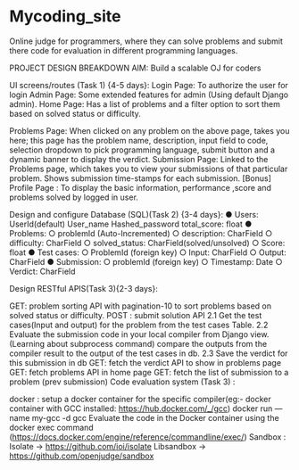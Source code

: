 # Mycoding_site

Online judge for programmers, where they can solve problems and submit there code for evaluation in different programming languages.

PROJECT DESIGN BREAKDOWN AIM: Build a scalable OJ for coders

UI screens/routes (Task 1) {4-5 days}:
Login Page: To authorize the user for login
Admin Page: Some extended features for admin (Using default Django admin). Home Page: Has a list of problems and a filter option to sort them based on solved status or difficulty.

Problems Page: When clicked on any problem on the above page, takes you here; this page has the problem name, description, input field to code, selection dropdown to pick programming language, submit button and a dynamic banner to display the verdict. Submission Page: Linked to the Problems page, which takes you to view your submissions of that particular problem. Shows submission time-stamps for each submission. [Bonus] Profile Page : To display the basic information, performance ,score and problems solved by logged in user.

Design and configure Database (SQL)(Task 2) {3-4 days}:
● Users:
UserId(default)
User_name Hashed_password total_score: float
● Problems:
○ problemId (Auto-Incremented) ○ description: CharField
○ difficulty: CharField
○ solved_status: CharField(solved/unsolved)
○ Score: float
● Test cases:
○ ProblemId (foreign key)
○ Input: CharField
○ Output: CharField
● Submission:
○ problemId (foreign key)
○ Timestamp: Date
○ Verdict: CharField

Design RESTful APIS(Task 3){2-3 days}:

GET: problem sorting API with pagination-10 to sort problems based on solved status or difficulty.
POST : submit solution API
2.1 Get the test cases(Input and output) for the problem from the test cases Table. 2.2 Evaluate the submission code in your local compiler from Django view. (Learning about subprocess command) compare the outputs from the compiler result to the output of the test cases in db. 2.3 Save the verdict for this submission in db
GET: fetch the verdict API to show in problems page
GET: fetch problems API in home page
GET: fetch the list of submission to a problem (prev submission)
Code evaluation system (Task 3) :

docker : setup a docker container for the specific compiler(eg:- docker container
with GCC installed: https://hub.docker.com/_/gcc)
docker run — name my-gcc -d gcc
Evaluate the code in the Docker container using the docker exec command
(https://docs.docker.com/engine/reference/commandline/exec/) Sandbox : Isolate -> https://github.com/ioi/isolate
Libsandbox -> https://github.com/openjudge/sandbox
